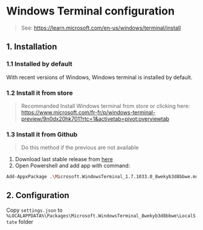 # Windows Terminal configuration
> See: https://learn.microsoft.com/en-us/windows/terminal/install

## 1. Installation

### 1.1 Installed by default
With recent versions of Windows, Windows terminal is installed by default.

### 1.2 Install it from store
> Recommanded Install Windows terminal from store or clicking here: https://www.microsoft.com/fr-fr/p/windows-terminal-preview/9n0dx20hk701?rtc=1&activetab=pivot:overviewtab

### 1.3 Install it from Github
> Do this method if the previous are not available

1. Download last stable release from [here](https://github.com/microsoft/terminal/releases)
2. Open Powershell and add app with command:
```sh
Add-AppxPackage .\Microsoft.WindowsTerminal_1.7.1033.0_8wekyb3d8bbwe.msixbundle
```

## 2. Configuration
Copy `settings.json` to `%LOCALAPPDATA%\Packages\Microsoft.WindowsTerminal_8wekyb3d8bbwe\LocalState` folder
